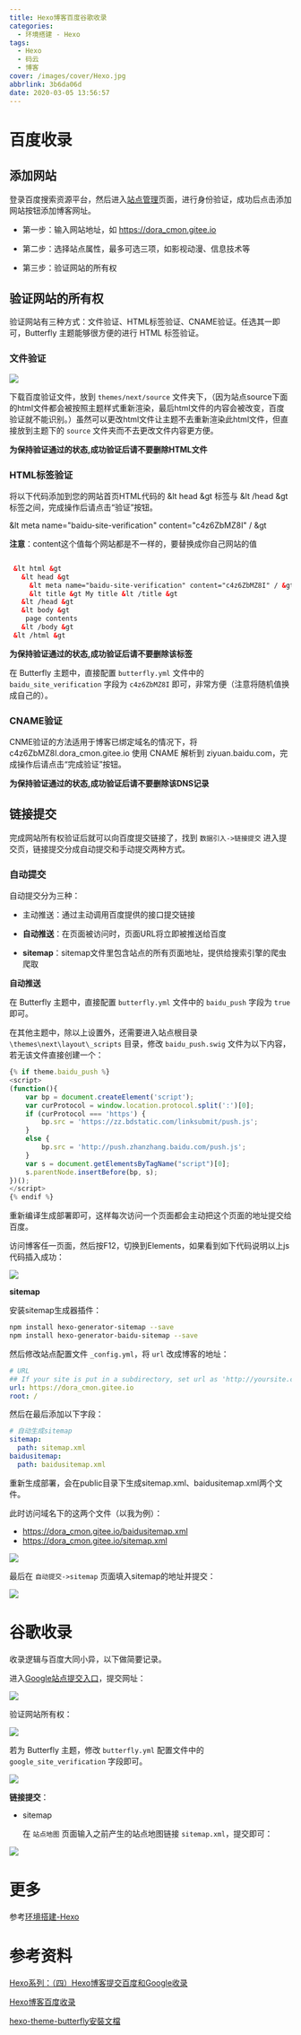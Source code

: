 ```yaml
---
title: Hexo博客百度谷歌收录
categories:
  - 环境搭建 - Hexo
tags:
  - Hexo
  - 码云
  - 博客
cover: /images/cover/Hexo.jpg
abbrlink: 3b6da06d
date: 2020-03-05 13:56:57
---
```



# 百度收录

## 添加网站

登录百度搜索资源平台，然后进入[站点管理](https://ziyuan.baidu.com/site)页面，进行身份验证，成功后点击添加网站按钮添加博客网址。

- 第一步：输入网站地址，如 https://dora_cmon.gitee.io

- 第二步：选择站点属性，最多可选三项，如影视动漫、信息技术等

- 第三步：验证网站的所有权

## 验证网站的所有权

验证网站有三种方式：文件验证、HTML标签验证、CNAME验证。任选其一即可，Butterfly 主题能够很方便的进行 HTML 标签验证。

### 文件验证

![](/images/Hexo博客百度谷歌收录/2020-03-05-12-55-24.png)

下载百度验证文件，放到 `themes/next/source` 文件夹下，（因为站点source下面的html文件都会被按照主题样式重新渲染，最后html文件的内容会被改变，百度验证就不能识别。）虽然可以更改html文件让主题不去重新渲染此html文件，但直接放到主题下的 `source` 文件夹而不去更改文件内容更方便。

**为保持验证通过的状态,成功验证后请不要删除HTML文件**

### HTML标签验证

将以下代码添加到您的网站首页HTML代码的 &lt head &gt 标签与 &lt /head &gt 标签之间，完成操作后请点击“验证”按钮。

 &lt meta name="baidu-site-verification" content="c4z6ZbMZ8I" / &gt 

**注意**：content这个值每个网站都是不一样的，要替换成你自己网站的值

```html

 &lt html &gt 
   &lt head &gt 
     &lt meta name="baidu-site-verification" content="c4z6ZbMZ8I" / &gt 
     &lt title &gt My title &lt /title &gt 
   &lt /head &gt 
   &lt body &gt 
    page contents
   &lt /body &gt 
 &lt /html &gt 
```

**为保持验证通过的状态,成功验证后请不要删除该标签**

在 Butterfly 主题中，直接配置 `butterfly.yml` 文件中的 `baidu_site_verification` 字段为 `c4z6ZbMZ8I` 即可，非常方便（注意将随机值换成自己的）。

### CNAME验证

CNME验证的方法适用于博客已绑定域名的情况下，将 c4z6ZbMZ8I.dora_cmon.gitee.io 使用 CNAME 解析到 ziyuan.baidu.com，完成操作后请点击“完成验证”按钮。

**为保持验证通过的状态,成功验证后请不要删除该DNS记录**

## 链接提交

完成网站所有权验证后就可以向百度提交链接了，找到 `数据引入->链接提交` 进入提交页，链接提交分成自动提交和手动提交两种方式。

### 自动提交

自动提交分为三种：

- 主动推送：通过主动调用百度提供的接口提交链接
  
- **自动推送**：在页面被访问时，页面URL将立即被推送给百度
  
- **sitemap**：sitemap文件里包含站点的所有页面地址，提供给搜索引擎的爬虫爬取

**自动推送**

在 Butterfly 主题中，直接配置 `butterfly.yml` 文件中的 `baidu_push` 字段为 `true` 即可。

在其他主题中，除以上设置外，还需要进入站点根目录 `\themes\next\layout\_scripts` 目录，修改 `baidu_push.swig` 文件为以下内容，若无该文件直接创建一个：

```javascript
{% if theme.baidu_push %}
<script>
(function(){
    var bp = document.createElement('script');
    var curProtocol = window.location.protocol.split(':')[0];
    if (curProtocol === 'https') {
        bp.src = 'https://zz.bdstatic.com/linksubmit/push.js';
    }
    else {
        bp.src = 'http://push.zhanzhang.baidu.com/push.js';
    }
    var s = document.getElementsByTagName("script")[0];
    s.parentNode.insertBefore(bp, s);
})();
</script>
{% endif %}
```

重新编译生成部署即可，这样每次访问一个页面都会主动把这个页面的地址提交给百度。

访问博客任一页面，然后按F12，切换到Elements，如果看到如下代码说明以上js代码插入成功：

![](/images/Hexo博客百度谷歌收录/2020-03-05-13-18-52.png)

**sitemap**

安装sitemap生成器插件：

```bash
npm install hexo-generator-sitemap --save
npm install hexo-generator-baidu-sitemap --save
```

然后修改站点配置文件 `_config.yml`，将 `url` 改成博客的地址：

```yaml
# URL
## If your site is put in a subdirectory, set url as 'http://yoursite.com/child' and root as '/child/'
url: https://dora_cmon.gitee.io
root: /
```

然后在最后添加以下字段：

```yaml
# 自动生成sitemap
sitemap:
  path: sitemap.xml
baidusitemap:
  path: baidusitemap.xml
```
重新生成部署，会在public目录下生成sitemap.xml、baidusitemap.xml两个文件。

此时访问域名下的这两个文件（以我为例）：

- https://dora_cmon.gitee.io/baidusitemap.xml
- https://dora_cmon.gitee.io/sitemap.xml

![](/images/Hexo博客百度谷歌收录/2020-03-05-13-28-21.png)

最后在 `自动提交->sitemap` 页面填入sitemap的地址并提交：

![](/images/Hexo博客百度谷歌收录/2020-03-05-13-29-35.png)


# 谷歌收录

收录逻辑与百度大同小异，以下做简要记录。

进入[Google站点提交入口](https://www.google.com/webmasters/tools/home?hl=zh-CN)，提交网址：

![](/images/Hexo博客百度谷歌收录/2020-03-05-13-36-12.png)

验证网站所有权：

![](/images/Hexo博客百度谷歌收录/2020-03-05-13-37-21.png)

若为 Butterfly 主题，修改 `butterfly.yml` 配置文件中的 `google_site_verification` 字段即可。

![](/images/Hexo博客百度谷歌收录/2020-03-05-13-41-27.png)

**链接提交**：

- sitemap
  
  在 `站点地图` 页面输入之前产生的站点地图链接 `sitemap.xml`，提交即可：

![](/images/Hexo博客百度谷歌收录/2020-03-05-13-43-54.png)

# 更多

参考[环境搭建-Hexo](/categories/环境搭建-Hexo/)

# 参考资料

[Hexo系列：（四）Hexo博客提交百度和Google收录](https://www.jianshu.com/p/7d3d87b52ad7)

[Hexo博客百度收录](https://blog.csdn.net/mqdxiaoxiao/article/details/93378785)

[hexo-theme-butterfly安裝文檔](https://jerryc.me/posts/21cfbf15/#%E7%B6%B2%E7%AB%99%E9%A9%97%E8%AD%89)